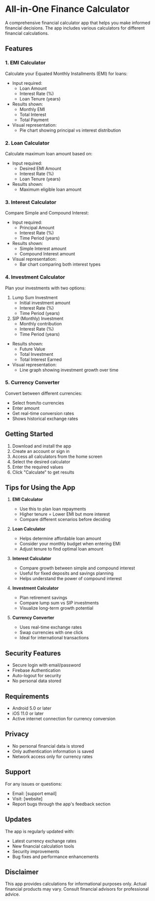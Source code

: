 # All-in-One Finance Calculator

A comprehensive financial calculator app that helps you make informed financial decisions. The app includes various calculators for different financial calculations.

## Features

### 1. EMI Calculator

Calculate your Equated Monthly Installments (EMI) for loans:

- Input required:
  - Loan Amount
  - Interest Rate (%)
  - Loan Tenure (years)
- Results shown:
  - Monthly EMI
  - Total Interest
  - Total Payment
- Visual representation:
  - Pie chart showing principal vs interest distribution

### 2. Loan Calculator

Calculate maximum loan amount based on:

- Input required:
  - Desired EMI Amount
  - Interest Rate (%)
  - Loan Tenure (years)
- Results shown:
  - Maximum eligible loan amount

### 3. Interest Calculator

Compare Simple and Compound Interest:

- Input required:
  - Principal Amount
  - Interest Rate (%)
  - Time Period (years)
- Results shown:
  - Simple Interest amount
  - Compound Interest amount
- Visual representation:
  - Bar chart comparing both interest types

### 4. Investment Calculator

Plan your investments with two options:

1. Lump Sum Investment
   - Initial investment amount
   - Interest Rate (%)
   - Time Period (years)
2. SIP (Monthly) Investment
   - Monthly contribution
   - Interest Rate (%)
   - Time Period (years)

- Results shown:
  - Future Value
  - Total Investment
  - Total Interest Earned
- Visual representation:
  - Line graph showing investment growth over time

### 5. Currency Converter

Convert between different currencies:

- Select from/to currencies
- Enter amount
- Get real-time conversion rates
- Shows historical exchange rates

## Getting Started

1. Download and install the app
2. Create an account or sign in
3. Access all calculators from the home screen
4. Select the desired calculator
5. Enter the required values
6. Click "Calculate" to get results

## Tips for Using the App

1. **EMI Calculator**

   - Use this to plan loan repayments
   - Higher tenure = Lower EMI but more interest
   - Compare different scenarios before deciding

2. **Loan Calculator**

   - Helps determine affordable loan amount
   - Consider your monthly budget when entering EMI
   - Adjust tenure to find optimal loan amount

3. **Interest Calculator**

   - Compare growth between simple and compound interest
   - Useful for fixed deposits and savings planning
   - Helps understand the power of compound interest

4. **Investment Calculator**

   - Plan retirement savings
   - Compare lump sum vs SIP investments
   - Visualize long-term growth potential

5. **Currency Converter**
   - Uses real-time exchange rates
   - Swap currencies with one click
   - Ideal for international transactions

## Security Features

- Secure login with email/password
- Firebase Authentication
- Auto-logout for security
- No personal data stored

## Requirements

- Android 5.0 or later
- iOS 11.0 or later
- Active internet connection for currency conversion

## Privacy

- No personal financial data is stored
- Only authentication information is saved
- Network access only for currency rates

## Support

For any issues or questions:

- Email: [support email]
- Visit: [website]
- Report bugs through the app's feedback section

## Updates

The app is regularly updated with:

- Latest currency exchange rates
- New financial calculation tools
- Security improvements
- Bug fixes and performance enhancements

## Disclaimer

This app provides calculations for informational purposes only. Actual financial products may vary. Consult financial advisors for professional advice.

